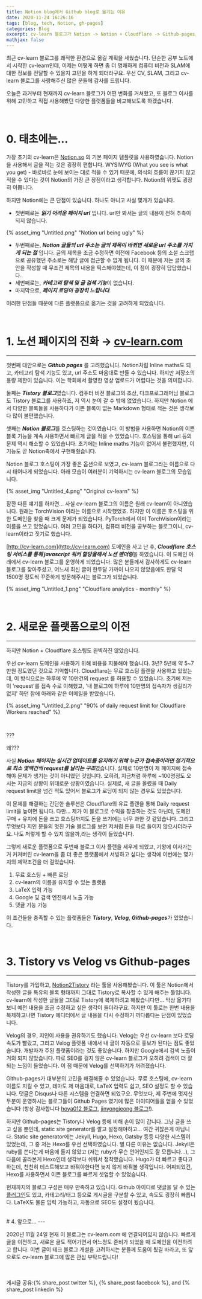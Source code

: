 ```yaml
---
title: Notion blog에서 Github blog로 옮기는 이유
date: 2020-11-24 16:26:16
tags: [blog, tech, Notion, gh-pages] 
categories: Blog
excerpt: cv-learn 블로그가 Notion -> Notion + Cloudflare -> Github-pages로의 블로그 이전 과정을 소개합니다
mathjax: false
---
```


최근 cv-learn 블로그를 쾌적한 환경으로 옮길 계획을 세웠습니다. 단순한 공부 노트에서 시작한 cv-learn인데, 이제는 어떻게 하면 좀 더 명쾌하게 컴퓨터 비전과 SLAM에 대한 정보를 전달할 수 있을지 고민을 하게 되더라구요. 우선 CV, SLAM, 그리고 cv-learn 블로그를 사랑해주신 많은 분들께 감사를 드립니다.

오늘은 과거부터 현재까지 cv-learn 블로그가 어떤 변화를 거쳐왔고, 또 블로그 이사를 위해 고민하고 직접 사용해봤던 다양한 플랫폼들을 비교해보도록 하겠습니다.

</br>

# 0. 태초에는...

가장 초기의 cv-learn은 [Notion.so](http://notion.so) 의 기본 페이지 템플릿을 사용하였습니다. Notion을 사용해서 글을 적는 것은 굉장히 편합니다. WYSIWYG (What you see is what you get) - 바로바로 눈에 보이는 대로 적을 수 있기 때문에, 의식의 흐름이 끊기지 않고 적을 수 있다는 것이 Notion의 가장 큰 장점이라고 생각합니다. Notion의 위젯도 굉장히 이쁩니다.

하지만 Notion에는 큰 단점이 있습니다. 하나도 아니고 사실 몇개가 있습니다.

- 첫번째로는 ***읽기 어려운 페이지 url*** 입니다. url만 봐서는 글의 내용이 전혀 추측이 되지 않습니다.

{% asset_img "Untitled.png" "Notion url being ugly" %}
    
- 두번째로는, ***Notion 글들의 url 주소는 글의 제목이 바뀌면 새로운 url 주소를 가지게 되는 점*** 입니다. 글의 제목을 조금 수정하면 이전에 Facebook 등의 소셜 스크랩으로 공유했던 주소로는 해당 글에 접근할 수 없게 됩니다. 이 때문에 저는 글의 초안을 작성할 때 무조건 제목의 내용을 픽스해야했는데, 이 점이 굉장히 답답했습니다.
- 세번째로는, ***카테고리 탐색 및 글 검색 기능***이 없습니다.
- 마지막으로, ***페이지 로딩이 굉장히 느립니다***.

이러한 단점들 때문에 다른 플랫폼으로 옮기는 것을 고려하게 되었습니다.

</br>

# 1. 노션 페이지의 진화 → [cv-learn.com](http://cv-learn.com)

---

첫번째 대안으로는 ***Github pages*** 를 고려했습니다. Notion처럼 Inline maths도 되고, 카테고리 탐색 기능도 있고, url 주소도 마음대로 만들 수 있습니다. 하지만 저장소의 용량 제한이 있습니다. 이는 학회에서 촬영한 영상 업로드가 어렵다는 것을 의미합니다. 

둘째는 ***Tistory 블로그***였습니다. 컴퓨터 비전 블로그의 조상, 다크프로그래머님 블로그도 Tistory 블로그를 사용하죠, 저 역시 눈이 갈 수 밖에 없었습니다. 하지만 Notion 에서 다양한 블록들을 사용하다가 이쁜 블록이 없는 Markdown 형태로 적는 것은 생각보다 많이 불편했습니다.

셋째는 ***Notion 블로그***를 호스팅하는 것이였습니다. 이 방법을 사용하면 Notion의 이쁜 블록 기능을 계속 사용하면서 빠르게 글을 적을 수 있었습니다. 호스팅을 통해 url 등의 문제 역시 해소할 수 있었습니다. 초기에는 Inline maths 기능이 없어서 불편했지만, 이 기능도 곧 Notion측에서 구현해줬습니다. 

Notion 블로그 호스팅이 가장 좋은 옵션으로 보였고, cv-learn 블로그라는 이름으로 다시 태어나게 되었습니다. 아래 모습이 여러분이 기억하시는 cv-learn 블로그의 모습입니다.

{% asset_img "Untitled_4.png" "Original cv-learn" %}

잠깐 다른 얘기를 하자면... 사실 cv-learn 블로그의 이름은 원래 cv-learn이 아니였습니다. 원래는 TorchVision 이라는 이름으로 시작했었죠. 하지만 이 이름은 호스팅을 위한 도메인을 찾을 때 크게 문제가 되었습니다. PyTorch에서 이미 TorchVision이라는 이름을 쓰고 있었습니다. 여러 고민을 하다가, 컴퓨터 비전을 공부하는 블로그이니, cv-learn이라고 짓기로 했습니다. 

[http://cv-learn.com](http://cv-learn.com) 도메인을 사고 난 후, ***Cloudflare 호스팅 서비스를 통해 javascript 워커 할당을해서 노션 렌더링***을 하였습니다. 이 도메인 아래에서 cv-learn 블로그를 운영하게 되었습니다. 많은 분들께서 감사하게도 cv-learn 블로그를 찾아주셨고, 어느새 최신 글이 한두달 가까이 나오지 않았음에도 한달 약 1500명 정도씩 꾸준하게 방문해주시는 블로그가 되었습니다.

{% asset_img "Untitled_1.png" "Cloudflare analytics - monthly" %}
 
</br> 

# 2. 새로운 플랫폼으로의 이전

---

하지만 Notion + Cloudflare 호스팅도 완벽하진 않았습니다.

우선 cv-learn 도메인을 사용하기 위해 비용을 지불해야 했습니다. 3년? 5년에 약 5~7만원 정도였던 것으로 기억합니다. Cloudflare는 무료 호스팅 플랜을 사용하고 있었는데, 이 방식으로는 하루에 약 10만건의 request 를 허용할 수 있었습니다. 초기에 저는 이 'request'를 접속 수로 이해했고, '내 블로그에 하루에 10만명의 접속자가 생길리가 없지' 하던 참에 아래와 같은 이메일을 받았습니다.

{% asset_img "Untitled_2.png" "90% of daily request limit for Cloudflare Workers reached" %}


<br>

???

왜???

사실 ***Notion 페이지는 실시간 업데이트를 유지하기 위해 누군가 접속중이라면 정기적으로 최소 몇백건씩 request를 날리는 구조***였습니다. 실제로 10만명이 제 페이지에 접속해야 문제가 생기는 것이 아니였던 것입니다. 오히려, 지금처럼 하루에 ~100명정도 오시는 지금의 상황이 위태로운 상황이였습니다. 실제로, 새 글을 올렸을 때 Daily request limit을 넘긴 적도 있어서 블로그가 로딩이 되지 않는 경우도 있었습니다. 

이 문제를 해결하는 간단한 솔루션은 Cloudflare의 유료 플랜을 통해 Daily request limit을 높이면 됩니다. 다만... 제가 이 블로그로 수익을 창출하는 것도 아닌데, 도메인 구매 + 유지에 돈을 쓰고 호스팅까지도 돈을 쓰기에는 너무 과한 것 같았습니다. 그리고 무엇보다 지인 분들의 멋진 기술 블로그를 보면 저처럼 돈을 따로 들이지 않으시더라구요. 나도 저렇게 할 수 있지 않을까,라는 생각이 들었습니다.

그렇게 새로운 플랫폼으로 두번째 블로그 이사 플랜을 세우게 되었고, 기왕에 이사가는거 커져버린 cv-learn을 좀 더 좋은 플랫폼에서 서빙하고 싶다는 생각에 이번에는 몇가지의 제약조건을 더 걸었습니다.

1. 무료 호스팅 + 빠른 로딩
2. cv-learn의 이름을 유지할 수 있는 플랫폼
3. LaTeX 입력 가능
4. Google 및 검색 엔진에서 노출 가능
5. 댓글 기능 가능

이 조건들을 충족할 수 있는 플랫폼들은 ***Tistory***, ***Velog***, ***Github-pages***가 있었습니다. 


</br>

# 3. Tistory vs Velog vs Github-pages

---

Tistory를 가입하고, [Notion2Tistory](https://github.com/boltlessengineer/Notion2Tistory) 라는 툴을 사용해봤습니다. 이 툴은 Notion에서 작성한 글을 특유의 블록 형태까지 그대로 Tistory로 복사할 수 있게 해주는 툴입니다. cv-learn에 작성한 글들을 그대로 Tistory에 복제하려고 해봤습니다만... 막상 옮기다보니 예전 내용을 조금 수정하고 싶은 생각이 들더라구요. 하지만 이 툴로는 한번 내용을 복제하고나면 Tistory 에디터에서 글 내용을 다시 수정하기 까다롭다는 단점이 있었습니다.

Velog의 경우, 지인이 사용을 권유하기도 했습니다. Velog는 우선 cv-learn 보다 로딩속도가 빨랐고, 그리고 Velog 플랫폼 내에서 내 글이 자동으로 홍보가 된다는 점도 좋았습니다. 개발자가 주된 플랫폼이라는 것도 좋았습니다. 하지만 Google에서 검색 노출이 거의 되지 않았습니다. 따로 SEO를 걸지 않은 cv-learn 블로그가 오히려 검색이 더 잘 되는 느낌이 들었습니다. 이 점 때문에 Velog를 선택하기가 꺼려졌습니다.

Github-pages가 대부분의 고민을 해결해줄 수 있었습니다. 무료 호스팅에, cv-learn 이름도 지킬 수 있고, 테마도 제 마음대로, LaTeX 입력도 쉽고, SEO 설정도 할 수 있습니다. 댓글은 Disqus나 다른 시스템을 연결하면 되었구요. 무엇보다, 제 주변에 멋지신 두분이 운영하시는 블로그들이 Github Pages 였기에 많은 아이디어들을 얻을 수 있었습니다 (항상 감사합니다 [hoya012 블로그](https://hoya012.github.io/), [jinyongjeong 블로그](https://jinyongjeong.github.io/)!).

하지만 Github-pages는 Tistory나 Velog 등에 비해 손이 많이 갑니다. 그냥 글을 쓰고 싶을 뿐인데, static site generator를 깔고 설정해야하고... 여간 귀찮은게 아닙니다. Static site generator에는 Jekyll, Hugo, Hexo, Gatsby 등등 다양한 시스템이 있었는데, 그 중 저는 Hexo를 우선 선택하였습니다. 별 다른 이유는 없습니다. Jekyll은 ruby를 쓴다는게 마음에 들지 않았고 (저는 ruby가 무슨 언어인지도 잘 모릅니다...), 그 다음에 골라본게 Hexo인데 생각보다 쉬워서 정착했습니다. Hugo가 더 빠르고 좋다고 하는데, 천천히 테스트해보고 바꿔야한다면 늦지 않게 바꿔볼 생각입니다. 어찌되었건, Hexo를 사용하면서 이쁜 블로그를 빠르게 셋업할 수 있었습니다.

현재까지의 블로그 구성은 매우 만족하고 있습니다. Github 아이디로 댓글을 달 수 있는 [플러그인](https://utteranc.es/)도 있고, 카테고리/태그 등으로 게시글을 구분할 수 있고, 속도도 굉장히 빠릅니다. LaTeX도 물론 입력 가능하고, 자동으로 SEO도 설정이 됬습니다.

<br>
# 4. 앞으로...
---

2020년 11월 24일 현재 이 블로그는 cv-learn.com 에 연결되어있지 않습니다. 빠르게 글을 이전하고, 새로운 글도 적어가면서 어느정도 준비가 되었을 때 도메인을 이전하려고 합니다. 이번 글이 테크 블로그 개설을 고려하시는 분들께 도움이 됬길 바라고, 또 앞으로도 cv-learn 블로그에 많은 관심 부탁드립니다! 

<br>
<br>
게시글 공유:{% share_post twitter %}, {% share_post facebook %}, and {% share_post linkedin %}